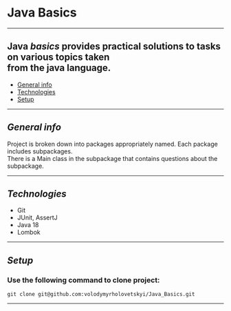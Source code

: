 # Java Basics

---
## Java ___basics___ provides practical solutions to tasks on various topics taken<br>from the java language.

* [General info](#general-info)
* [Technologies](#technologies)
* [Setup](#setup)
---

## ***General info***

Project is broken down into packages appropriately named. Each package includes subpackages.<br>
There is a Main class in the subpackage that contains questions about the subpackage.

---
## ***Technologies***

- Git
- JUnit, AssertJ
- Java 18
- Lombok

---

## ***Setup***

### Use the following command to clone project:

```git clone git@github.com:volodymyrholovetskyi/Java_Basics.git```

---
